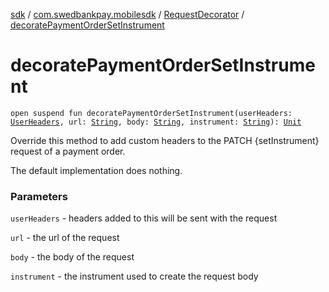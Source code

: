 [sdk](../../index.md) / [com.swedbankpay.mobilesdk](../index.md) / [RequestDecorator](index.md) / [decoratePaymentOrderSetInstrument](./decorate-payment-order-set-instrument.md)

# decoratePaymentOrderSetInstrument

`open suspend fun decoratePaymentOrderSetInstrument(userHeaders: `[`UserHeaders`](../-user-headers/index.md)`, url: `[`String`](https://kotlinlang.org/api/latest/jvm/stdlib/kotlin/-string/index.html)`, body: `[`String`](https://kotlinlang.org/api/latest/jvm/stdlib/kotlin/-string/index.html)`, instrument: `[`String`](https://kotlinlang.org/api/latest/jvm/stdlib/kotlin/-string/index.html)`): `[`Unit`](https://kotlinlang.org/api/latest/jvm/stdlib/kotlin/-unit/index.html)

Override this method to add custom headers to the PATCH {setInstrument} request of a payment order.

The default implementation does nothing.

### Parameters

`userHeaders` - headers added to this will be sent with the request

`url` - the url of the request

`body` - the body of the request

`instrument` - the instrument used to create the request body